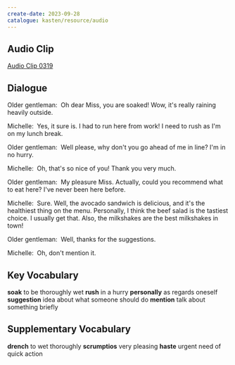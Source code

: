 ```yaml
---
create-date: 2023-09-28
catalogue: kasten/resource/audio
---
```


## Audio Clip
[Audio Clip 0319](https://archive.org/download/englishpod_all/englishpod_0319dg.mp3)

## Dialogue
Older gentleman:  Oh dear Miss, you are soaked! Wow, it's really raining heavily outside.

Michelle:  Yes, it sure is. I had to run here from work! I need to rush as I'm on my lunch break.

Older gentleman:  Well please, why don't you go ahead of me in line? I'm in no hurry.

Michelle:  Oh, that's so nice of you! Thank you very much.

Older gentleman:  My pleasure Miss. Actually, could you recommend what to eat here? I've never been here before.

Michelle:  Sure. Well, the avocado sandwich is delicious, and it's the healthiest thing on the menu. Personally, I think the beef salad is the tastiest choice. I usually get that. Also, the milkshakes are the best milkshakes in town!

Older gentleman:  Well, thanks for the suggestions.

Michelle:  Oh, don't mention it.

## Key Vocabulary
**soak**            to be thoroughly wet
**rush**            in a hurry
**personally**      as regards oneself
**suggestion**      idea about what someone should do
**mention**         talk about something briefly

## Supplementary Vocabulary
**drench**          to wet thoroughly
**scrumptios**      very pleasing
**haste**           urgent need of quick action
